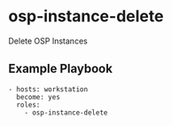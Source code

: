 osp-instance-delete
===================

Delete OSP Instances

Example Playbook
----------------

    - hosts: workstation
      become: yes
      roles:
        - osp-instance-delete

